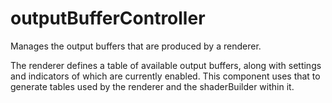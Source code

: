 # outputBufferController

Manages the output buffers that are produced by a renderer.

The renderer defines a table of available output buffers, along
with settings and indicators of which are currently enabled.
This component uses that to generate tables used by the renderer
and the shaderBuilder within it.
